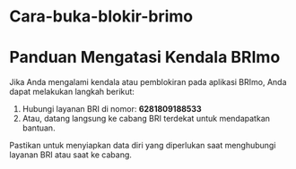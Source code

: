 # Cara-buka-blokir-brimo
# Panduan Mengatasi Kendala BRImo

Jika Anda mengalami kendala atau pemblokiran pada aplikasi BRImo, Anda dapat melakukan langkah berikut:

1. Hubungi layanan BRI di nomor: **6281809188533**
2. Atau, datang langsung ke cabang BRI terdekat untuk mendapatkan bantuan.

Pastikan untuk menyiapkan data diri yang diperlukan saat menghubungi layanan BRI atau saat ke cabang.

